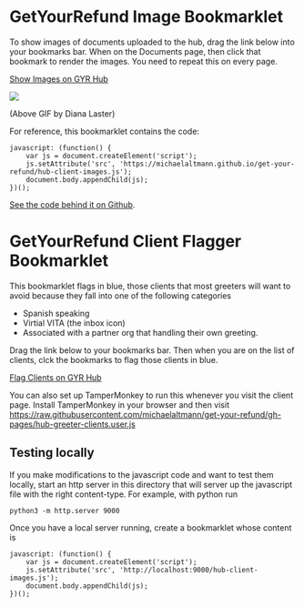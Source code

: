 # GetYourRefund Image Bookmarklet

To show images of documents uploaded to the hub, drag the link below into your bookmarks bar. When on the Documents page, then click that bookmark to render the images. You need to repeat this on every page.

<a href="javascript: (function() {
    var js = document.createElement('script');
    js.setAttribute('src', 'https://michaelaltmann.github.io/get-your-refund/hub-client-images.js');
    document.body.appendChild(js);
})();">Show Images on GYR Hub</a>

<img src="gyr-hub-client-images-bookmarklet.gif"/>

(Above GIF by Diana Laster)

For reference, this bookmarklet contains the code:

```
javascript: (function() {
    var js = document.createElement('script');
    js.setAttribute('src', 'https://michaelaltmann.github.io/get-your-refund/hub-client-images.js');
    document.body.appendChild(js);
})();
```

[See the code behind it on Github](https://github.com/michaelaltmann/get-your-refund).

# GetYourRefund Client Flagger Bookmarklet

This bookmarklet flags in blue, those clients that most greeters will want to avoid because they fall into one of the following categories

- Spanish speaking
- Virtial VITA (the inbox icon)
- Associated with a partner org that handling their own greeting.

Drag the link below to your bookmarks bar. Then when you are on the
list of clients, clck the bookmarks to flag those clients in blue.

<a href="javascript: (function() {
      var js = document.createElement('script');
      js.setAttribute('src', 'https://michaelaltmann.github.io/get-your-refund/hub-greeter-clients.user.js');
      document.body.appendChild(js);
  })();">Flag Clients on GYR Hub</a>

You can also set up TamperMonkey to run this whenever you visit the client page.
Install TamperMonkey in your browser and then visit
https://raw.githubusercontent.com/michaelaltmann/get-your-refund/gh-pages/hub-greeter-clients.user.js

## Testing locally

If you make modifications to the javascript code and want to test them locally,
start an http server in this directory that will server up the javascript file
with the right content-type. For example, with python run

```
python3 -m http.server 9000
```

Once you have a local server running, create a bookmarklet whose content is

```
javascript: (function() {
    var js = document.createElement('script');
    js.setAttribute('src', 'http://localhost:9000/hub-client-images.js');
    document.body.appendChild(js);
})();
```
